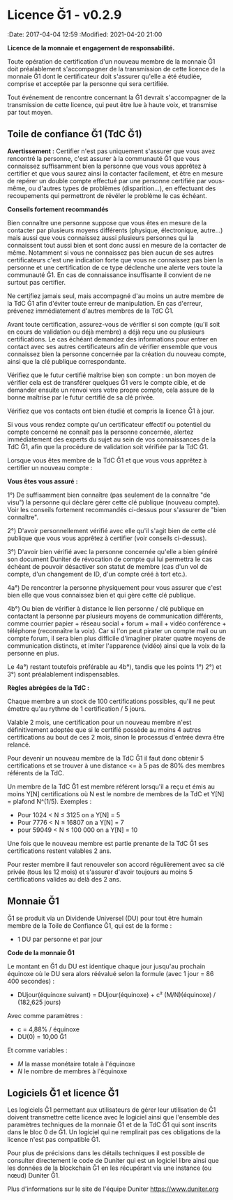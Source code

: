 ﻿Licence Ğ1 - v0.2.9
===================

:Date: 2017-04-04 12:59
:Modified: 2021-04-20 21:00

**Licence de la monnaie et engagement de responsabilité.**

Toute opération de certification d'un nouveau membre de la monnaie Ğ1 doit préalablement s'accompagner de la transmission de cette licence de la monnaie Ğ1 dont le certificateur doit s'assurer qu'elle a été étudiée, comprise et acceptée par la personne qui sera certifiée.

Tout événement de rencontre concernant la Ğ1 devrait s'accompagner de la transmission de cette licence, qui peut être lue à haute voix, et transmise par tout moyen.

Toile de confiance Ğ1 (TdC Ğ1)
------------------------------

**Avertissement :** Certifier n'est pas uniquement s'assurer que vous avez rencontré la personne, c'est assurer à la communauté Ğ1 que vous connaissez suffisamment bien la personne que vous vous apprêtez à certifier et que vous saurez ainsi la contacter facilement, et être en mesure de repérer un double compte effectué par une personne certifiée par vous-même, ou d'autres types de problèmes (disparition…), en effectuant des recoupements qui permettront de révéler le problème le cas échéant.

**Conseils fortement recommandés**

Bien connaître une personne suppose que vous êtes en mesure de la contacter par plusieurs moyens différents (physique, électronique, autre…) mais aussi que vous connaissez aussi plusieurs personnes qui la connaissent tout aussi bien et sont donc aussi en mesure de la contacter de même. Notamment si vous ne connaissez pas bien aucun de ses autres certificateurs c'est une indication forte que vous ne connaissez pas bien la personne et une certification de ce type déclenche une alerte vers toute la communauté Ğ1. En cas de connaissance insuffisante il convient de ne surtout pas certifier.

Ne certifiez jamais seul, mais accompagné d'au moins un autre membre de la TdC Ğ1 afin d'éviter toute erreur de manipulation. En cas d'erreur, prévenez immédiatement d'autres membres de la TdC Ğ1.

Avant toute certification, assurez-vous de vérifier si son compte (qu'il soit en cours de validation ou déjà membre) a déjà reçu une ou plusieurs certifications. Le cas échéant demandez des informations pour entrer en contact avec ses autres certificateurs afin de vérifier ensemble que vous connaissez bien la personne concernée par la création du nouveau compte, ainsi que la clé publique correspondante.

Vérifiez que le futur certifié maîtrise bien son compte : un bon moyen de vérifier cela est de transférer quelques Ğ1 vers le compte cible, et de demander ensuite un renvoi vers votre propre compte, cela assure de la bonne maîtrise par le futur certifié de sa clé privée.

Vérifiez que vos contacts ont bien étudié et compris la licence Ğ1 à jour.

Si vous vous rendez compte qu'un certificateur effectif ou potentiel du compte concerné ne connaît pas la personne concernée, alertez immédiatement des experts du sujet au sein de vos connaissances de la TdC Ğ1, afin que la procédure de validation soit vérifiée par la TdC Ğ1.

Lorsque vous êtes membre de la TdC Ğ1 et que vous vous apprêtez à certifier un nouveau compte :


**Vous êtes vous assuré :**

1°) De suffisamment bien connaître (pas seulement de la connaître "de visu") la personne qui déclare gérer cette clé publique (nouveau compte). Voir les conseils fortement recommandés ci-dessus pour s'assurer de "bien connaître".

2°) D'avoir personnellement vérifié avec elle qu'il s'agit bien de cette clé publique que vous vous apprêtez à certifier (voir conseils ci-dessus).

3°) D'avoir bien vérifié avec la personne concernée qu'elle a bien généré son document Duniter de révocation de compte qui lui permettra le cas échéant de pouvoir désactiver son statut de membre (cas d'un vol de compte, d'un changement de ID, d'un compte créé à tort etc.).

4a°) De rencontrer la personne physiquement pour vous assurer que c'est bien elle que vous connaissez bien et qui gère cette clé publique.

4b°) Ou bien de vérifier à distance le lien personne / clé publique en contactant la personne par plusieurs moyens de communication différents, comme courrier papier + réseau social + forum + mail + vidéo conférence + téléphone (reconnaître la voix). Car si l'on peut pirater un compte mail ou un compte forum, il sera bien plus difficile d'imaginer pirater quatre moyens de communication distincts, et imiter l'apparence (vidéo) ainsi que la voix de la personne en plus.

Le 4a°) restant toutefois préférable au 4b°), tandis que les points 1°) 2°) et 3°) sont préalablement indispensables.

**Règles abrégées de la TdC :**

Chaque membre a un stock de 100 certifications possibles, qu'il ne peut émettre qu'au rythme de 1 certification / 5 jours.

Valable 2 mois, une certification pour un nouveau membre n'est définitivement adoptée que si le certifié possède au moins 4 autres certifications au bout de ces 2 mois, sinon le processus d'entrée devra être relancé.

Pour devenir un nouveau membre de la TdC Ğ1 il faut donc obtenir 5 certifications et se trouver à une distance <= à 5 pas de 80% des membres référents de la TdC.

Un membre de la TdC Ğ1 est membre référent lorsqu'il a reçu et émis au moins Y[N] certifications où N est le nombre de membres de la TdC et Y[N] = plafond N^(1/5). Exemples :

* Pour 1024 < N ≤ 3125 on a Y[N] = 5
* Pour 7776 < N ≤ 16807 on a Y[N] = 7
* pour 59049 < N ≤ 100 000 on a Y[N] = 10

Une fois que le nouveau membre est partie prenante de la TdC Ğ1 ses certifications restent valables 2 ans.

Pour rester membre il faut renouveler son accord régulièrement avec sa clé privée (tous les 12 mois) et s'assurer d'avoir toujours au moins 5 certifications valides au delà des 2 ans.

Monnaie Ğ1
----------

Ğ1 se produit via un Dividende Universel (DU) pour tout être humain membre de la Toile de Confiance Ğ1, qui est de la forme :

* 1 DU par personne et par jour

**Code de la monnaie Ğ1**

Le montant en Ğ1 du DU est identique chaque jour jusqu'au prochain équinoxe où le DU sera alors réévalué selon la formule (avec 1 jour = 86 400 secondes) :

* DUjour(équinoxe suivant) = DUjour(équinoxe) + c² (M/N)(équinoxe) / (182,625 jours)

Avec comme paramètres :

* c = 4,88% / équinoxe
* DU(0) = 10,00 Ğ1

Et comme variables :

* *M* la masse monétaire totale à l'équinoxe
* *N* le nombre de membres à l'équinoxe

Logiciels Ğ1 et licence Ğ1
--------------------------

Les logiciels Ğ1 permettant aux utilisateurs de gérer leur utilisation de Ğ1 doivent transmettre cette licence avec le logiciel ainsi que l'ensemble des paramètres techniques de la monnaie Ğ1 et de la TdC Ğ1 qui sont inscrits dans le bloc 0 de Ğ1. Un logiciel qui ne remplirait pas ces obligations de la licence n'est pas compatible Ğ1.

Pour plus de précisions dans les détails techniques il est possible de consulter directement le code de Duniter qui est un logiciel libre ainsi que les données de la blockchain Ğ1 en les récupérant via une instance (ou nœud) Duniter Ğ1.

Plus d'informations sur le site de l'équipe Duniter https://www.duniter.org
